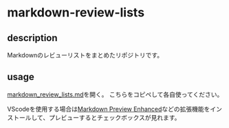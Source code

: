 # markdown-review-lists

## description

Markdownのレビューリストをまとめたリポジトリです。

## usage

[markdown_review_lists.md](markdown_review_lists.md)を開く。
こちらをコピペして各自使ってください。

VScodeを使用する場合は[Markdown Preview Enhanced](https://marketplace.visualstudio.com/items?itemName=shd101wyy.markdown-preview-enhanced)などの拡張機能をインストールして、プレビューするとチェックボックスが見れます。
